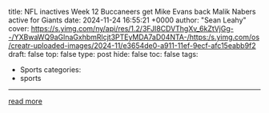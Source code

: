 title: NFL inactives Week 12 Buccaneers get Mike Evans back Malik Nabers active for Giants
date: 2024-11-24 16:55:21 +0000
author: "Sean Leahy"
cover: https://s.yimg.com/ny/api/res/1.2/3FJI8CDVThgXv_6kZtVjGg--/YXBwaWQ9aGlnaGxhbmRlcjt3PTEyMDA7aD04NTA-/https:/s.yimg.com/os/creatr-uploaded-images/2024-11/e3654de0-a911-11ef-9ecf-afc15eabb9f2
draft: false
top: false
type: post
hide: false
toc: false
tags:
  - Sports
categories:
  - sports
---



[read more](https://sports.yahoo.com/nfl-inactives-week-12-buccaneers-get-mike-evans-back-malik-nabers-active-for-giants-134731149.html)
